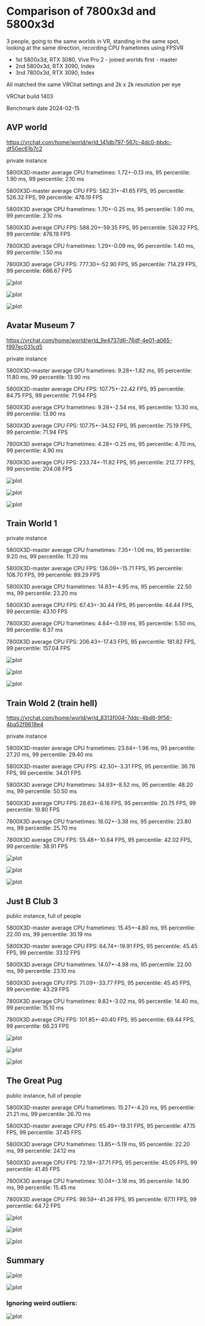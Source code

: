 # Comparison of 7800x3d and 5800x3d

3 people, going to the same worlds in VR, standing in the same spot, looking at the same direction, recording CPU frametimes using FPSVR

- 1st 5800x3d, RTX 3080, Vive Pro 2 - joined worlds first - master
- 2nd 5800x3d, RTX 3090, Index
- 3nd 7800x3d, RTX 3090, Index

All matched the same VRChat settings and 2k x 2k resolution per eye

VRChat build 1403

Benchmark date 2024-02-15


## AVP world

https://vrchat.com/home/world/wrld_141db797-567c-4dc0-bbdc-df50ec61b7c2

private instance

5800X3D-master average CPU frametimes: 1.72+-0.13 ms, 95 percentile: 1.90 ms, 99 percentile: 2.10 ms

5800X3D-master average CPU FPS: 582.31+-41.65 FPS, 95 percentile: 526.32 FPS, 99 percentile: 476.19 FPS

5800X3D average CPU frametimes: 1.70+-0.25 ms, 95 percentile: 1.90 ms, 99 percentile: 2.10 ms

5800X3D average CPU FPS: 588.20+-59.35 FPS, 95 percentile: 526.32 FPS, 99 percentile: 476.19 FPS

7800X3D average CPU frametimes: 1.29+-0.09 ms, 95 percentile: 1.40 ms, 99 percentile: 1.50 ms

7800X3D average CPU FPS: 777.30+-52.90 FPS, 95 percentile: 714.29 FPS, 99 percentile: 666.67 FPS

![plot](./img/AVP_World_barplot.png)

![plot](./img/AVP_World_boxplot.png)

![plot](./img/AVP_World_histogram.png)



## Avatar Museum 7

https://vrchat.com/home/world/wrld_9e4737d6-76df-4e01-a065-f997ec031cd5

private instance

5800X3D-master average CPU frametimes: 9.28+-1.82 ms, 95 percentile: 11.80 ms, 99 percentile: 13.90 ms

5800X3D-master average CPU FPS: 107.75+-22.42 FPS, 95 percentile: 84.75 FPS, 99 percentile: 71.94 FPS

5800X3D average CPU frametimes: 9.28+-2.54 ms, 95 percentile: 13.30 ms, 99 percentile: 13.90 ms

5800X3D average CPU FPS: 107.75+-34.52 FPS, 95 percentile: 75.19 FPS, 99 percentile: 71.94 FPS

7800X3D average CPU frametimes: 4.28+-0.25 ms, 95 percentile: 4.70 ms, 99 percentile: 4.90 ms

7800X3D average CPU FPS: 233.74+-11.82 FPS, 95 percentile: 212.77 FPS, 99 percentile: 204.08 FPS

![plot](./img/Avatar-Museum-7_barplot.png)

![plot](./img/Avatar-Museum-7_boxplot.png)

![plot](./img/Avatar-Museum-7_histogram.png)

## Train World 1

private instance

5800X3D-master average CPU frametimes: 7.35+-1.06 ms, 95 percentile: 9.20 ms, 99 percentile: 11.20 ms

5800X3D-master average CPU FPS: 136.09+-15.71 FPS, 95 percentile: 108.70 FPS, 99 percentile: 89.29 FPS

5800X3D average CPU frametimes: 14.83+-4.95 ms, 95 percentile: 22.50 ms, 99 percentile: 23.20 ms

5800X3D average CPU FPS: 67.43+-30.44 FPS, 95 percentile: 44.44 FPS, 99 percentile: 43.10 FPS

7800X3D average CPU frametimes: 4.84+-0.59 ms, 95 percentile: 5.50 ms, 99 percentile: 6.37 ms

7800X3D average CPU FPS: 206.43+-17.43 FPS, 95 percentile: 181.82 FPS, 99 percentile: 157.04 FPS

![plot](./img/Train-World1_barplot.png)

![plot](./img/Train-World1_boxplot.png)

![plot](./img/Train-World1_histogram.png)

## Train Wold 2 (train hell)

https://vrchat.com/home/world/wrld_8313f004-7ddc-4bd6-9f56-4ba52f8618e4

private instance

5800X3D-master average CPU frametimes: 23.64+-1.96 ms, 95 percentile: 27.20 ms, 99 percentile: 29.40 ms

5800X3D-master average CPU FPS: 42.30+-3.31 FPS, 95 percentile: 36.76 FPS, 99 percentile: 34.01 FPS

5800X3D average CPU frametimes: 34.93+-8.52 ms, 95 percentile: 48.20 ms, 99 percentile: 50.50 ms

5800X3D average CPU FPS: 28.63+-8.16 FPS, 95 percentile: 20.75 FPS, 99 percentile: 19.80 FPS

7800X3D average CPU frametimes: 18.02+-3.38 ms, 95 percentile: 23.80 ms, 99 percentile: 25.70 ms

7800X3D average CPU FPS: 55.48+-10.64 FPS, 95 percentile: 42.02 FPS, 99 percentile: 38.91 FPS

![plot](./img/Train-Hell_barplot.png)

![plot](./img/Train-Hell_boxplot.png)

![plot](./img/Train-Hell_histogram.png)

## Just B Club 3

public instance, full of people

5800X3D-master average CPU frametimes: 15.45+-4.80 ms, 95 percentile: 22.00 ms, 99 percentile: 30.19 ms

5800X3D-master average CPU FPS: 64.74+-19.91 FPS, 95 percentile: 45.45 FPS, 99 percentile: 33.12 FPS

5800X3D average CPU frametimes: 14.07+-4.98 ms, 95 percentile: 22.00 ms, 99 percentile: 23.10 ms

5800X3D average CPU FPS: 71.09+-33.77 FPS, 95 percentile: 45.45 FPS, 99 percentile: 43.29 FPS

7800X3D average CPU frametimes: 9.82+-3.02 ms, 95 percentile: 14.40 ms, 99 percentile: 15.10 ms

7800X3D average CPU FPS: 101.85+-40.40 FPS, 95 percentile: 69.44 FPS, 99 percentile: 66.23 FPS

![plot](./img/JustBClub3_barplot.png)

![plot](./img/JustBClub3_boxplot.png)

![plot](./img/JustBClub3_histogram.png)

## The Great Pug

public instance, full of people

5800X3D-master average CPU frametimes: 15.27+-4.20 ms, 95 percentile: 21.21 ms, 99 percentile: 26.70 ms

5800X3D-master average CPU FPS: 65.49+-19.31 FPS, 95 percentile: 47.15 FPS, 99 percentile: 37.45 FPS

5800X3D average CPU frametimes: 13.85+-5.19 ms, 95 percentile: 22.20 ms, 99 percentile: 24.12 ms

5800X3D average CPU FPS: 72.18+-37.71 FPS, 95 percentile: 45.05 FPS, 99 percentile: 41.45 FPS

7800X3D average CPU frametimes: 10.04+-3.18 ms, 95 percentile: 14.90 ms, 99 percentile: 15.45 ms

7800X3D average CPU FPS: 99.59+-41.26 FPS, 95 percentile: 67.11 FPS, 99 percentile: 64.72 FPS

![plot](./img/TheGreatPug_barplot.png)

![plot](./img/TheGreatPug_boxplot.png)

![plot](./img/TheGreatPug_histogram.png)


## Summary


![plot](./img/summary_fps.png)

![plot](./img/summary_frametimes.png)

### Ignoring weird outliers:

![plot](./img/summary_frametimes_no_outliers.png)





